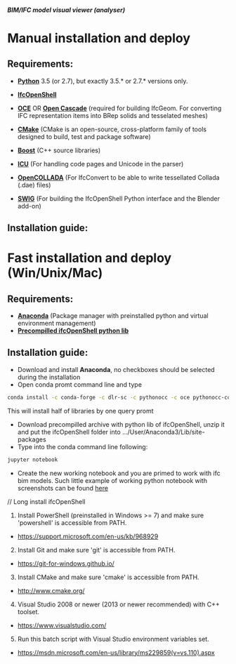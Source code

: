 ##### BIM/IFC model visual viewer (analyser)

# Manual installation and deploy
## Requirements: 

- **[Python](https://www.python.org/downloads/)**  3.5 (or 2.7), but exactly 3.5.* or 2.7.* versions only.

- **[IfcOpenShell](https://github.com/IfcOpenShell/IfcOpenShell)**

- **[OCE](https://github.com/tpaviot/oce)** OR **[Open Cascade](http://www.opencascade.org/getocc/download/loadocc/)** (required for building IfcGeom. For converting IFC representation items into BRep solids and tesselated meshes)

- **[CMake](https://cmake.org/download/)** (CMake is an open-source, cross-platform family of tools designed to build, test and package software)

- **[Boost](https://dl.bintray.com/boostorg/release/1.65.1/source/)** (C++ source libraries)

- **[ICU](http://site.icu-project.org/download)** (For handling code pages and Unicode in the parser)

- **[OpenCOLLADA](https://github.com/khronosGroup/OpenCOLLADA/)** (For IfcConvert to be able to write tessellated Collada (.dae) files)

- **[SWIG](http://www.swig.org/download.html)** (For building the IfcOpenShell Python interface and the Blender add-on)

## Installation guide:

# Fast installation and deploy (Win/Unix/Mac)

## Requirements:
- **[Anaconda](https://www.anaconda.com/download/)** (Package manager with preinstalled python and virtual environment management)
- **[Precompilled ifcOpenShell python lib](https://github.com/Luccifer/GoodDay/blob/master/src/ifcopenshell.zip)**

## Installation guide:
- Download and install **Anaconda**, no checkboxes should be selected during the installation
- Open conda promt command line and type 
```bash
conda install -c conda-forge -c dlr-sc -c pythonocc -c oce pythonocc-core==0.18 python=3
```
This will install half of libraries by one query promt
- Download precompilled archive with python lib of ifcOpenShell, unzip it and put the ifcOpenShell folder into .../User/Anaconda3/Lib/site-packages
- Type into the conda command line following:
```bash
jupyter notebook
```
- Create the new working notebook and you are primed to work with ifc bim models. Such little example of working python notebook with screenshots can be found [here](https://github.com/Luccifer/GoodDay/blob/master/House.ipynb)


// Long install ifcOpenShell
 1. Install PowerShell (preinstalled in Windows >= 7) and make sure 'powershell' is accessible from PATH.
  - https://support.microsoft.com/en-us/kb/968929
 2. Install Git and make sure 'git' is accessible from PATH.
  - https://git-for-windows.github.io/
 3. Install CMake and make sure 'cmake' is accessible from PATH.
  - http://www.cmake.org/
 4. Visual Studio 2008 or newer (2013 or newer recommended) with C++ toolset.
  - https://www.visualstudio.com/
 5. Run this batch script with Visual Studio environment variables set.
  - https://msdn.microsoft.com/en-us/library/ms229859(v=vs.110).aspx
